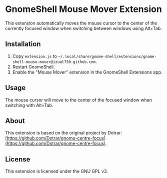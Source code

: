 # GnomeShell Mouse Mover Extension

This extension automatically moves the mouse cursor to the center of the currently focused window when switching between windows using Alt+Tab.

## Installation
1. Copy `extension.js` to `~/.local/share/gnome-shell/extensions/gnome-shell-mouse-mover@izual750.github.com`.
2. Restart GnomeShell.
3. Enable the "Mouse Mover" extension in the GnomeShell Extensions app.

## Usage
The mouse cursor will move to the center of the focused window when switching with Alt+Tab.

## About
This extension is based on the original project by Dotrar: [https://github.com/Dotrar/gnome-centre-focus](https://github.com/Dotrar/gnome-centre-focus).

## License
This extension is licensed under the GNU GPL v3.
